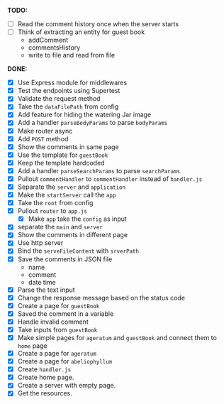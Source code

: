 **TODO:**
  - [ ] Read the comment history once when the server starts
  - [ ] Think of extracting an entity for guest book
    * addComment
    * commentsHistory
    * write to file and read from file

**DONE:**
  - [x] Use Express module for middlewares
  - [x] Test the endpoints using Supertest
  - [x] Validate the request method
  - [x] Take the `dataFilePath` from config
  - [x] Add feature for hiding the watering Jar image
  - [x] Add a handler `parseBodyParams` to parse `bodyParams`
  - [x] Make router async
  - [x] Add `POST` method
  - [x] Show the comments in same page
  - [x] Use the template for `guestBook`
   - [x] Keep the template hardcoded
  - [x] Add a handler `parseSearchParams` to parse `searchParams`
  - [x] Pullout `commentHandler` to `commentHandler` instead of `handler.js`
  - [x] Separate the `server` and `application`
  - [x] Make the `startServer` call the `app`
  - [x] Take the `root` from config
  - [x] Pullout `router` to `app.js`
    - [x] Make `app` take the `config` as input
  - [x] separate the `main` and `server`
  - [x] Show the comments in different page
  - [x] Use http server
  - [x] Bind the `serveFileContent` with `srverPath`
  - [x] Save the comments in JSON file
    * name
    * comment
    * date time
  - [x] Parse the text input
  - [x] Change the response message based on the status code
  - [x] Create a page for `guestBook`
  - [x] Saved the comment in a variable
  - [x] Handle invalid comment
  - [x] Take inputs from `guestBook`
  - [x] Make simple pages for `ageratum` and `guestBook` and connect them to `home` page
  - [x] Create a page for `ageratum` 
  - [x] Create a page for `abeliophyllum` 
  - [x] Create `handler.js`
  - [x] Create home page.
  - [x] Create a server with empty page.
  - [x] Get the resources.
